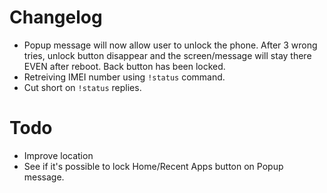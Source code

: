 Changelog
=========

  - Popup message will now allow user to unlock the phone. After 3 wrong tries, unlock button disappear and the screen/message will stay there EVEN after reboot. Back button has been locked.
  - Retreiving IMEI number using `!status` command.
  - Cut short on `!status` replies. 


Todo
==

- Improve location
- See if it's possible to lock Home/Recent Apps button on Popup message.